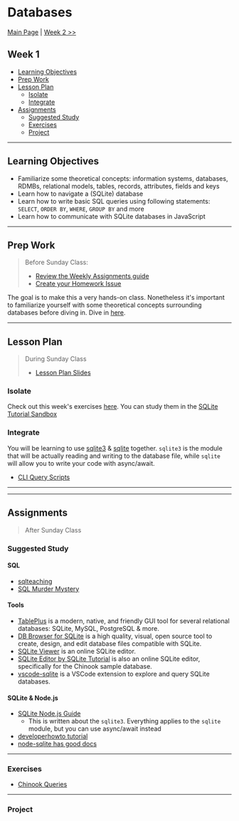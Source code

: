 # Databases

[Main Page](../README.md) | [Week 2 >>](../week-2/README.md)

## Week 1

- [Learning Objectives](#learning-objectives)
- [Prep Work](#prep-work)
- [Lesson Plan](#lesson-plan)
  - [Isolate](#isolate)
  - [Integrate](#integrate)
- [Assignments](#assignments)
  - [Suggested Study](#suggested-study)
  - [Exercises](#exercises)
  - [Project](#project)

---

## Learning Objectives

- Familiarize some theoretical concepts: information systems, databases, RDMBs, relational models, tables, records, attributes, fields and keys
- Learn how to navigate a (SQLite) database
- Learn how to write basic SQL queries using following statements: `SELECT`, `ORDER BY`, `WHERE`, `GROUP BY` and more
- Learn how to communicate with SQLite databases in JavaScript

---

## Prep Work

> Before Sunday Class:
> - [Review the Weekly Assignments guide](https://home.hackyourfuture.be/students/weekly-assignments)
> - [Create your Homework Issue](https://home.hackyourfuture.be/students/homework-submission#homework-issues)

The goal is to make this a very hands-on class. Nonetheless it's important to familiarize yourself with some theoretical concepts surrounding databases before diving in. Dive in [here](./PREPWORK.md).

---

## Lesson Plan

> During Sunday Class
> - [Lesson Plan Slides](https://hackyourfuture.be/databases/week-1)

### Isolate
Check out this week's exercises [here](../isolate/week-1/EXERCISES.md).  You can study them in the [SQLite Tutorial Sandbox](https://www.sqlitetutorial.net/tryit/)

### Integrate

You will be learning to use [sqlite3](https://github.com/mapbox/node-sqlite3/wiki/API) & [sqlite](https://github.com/kriasoft/node-sqlite) together.  `sqlite3` is the module that will be actually reading and writing to the database file, while `sqlite` will allow you to write your code with async/await.

- [CLI Query Scripts](../integrate/cli-query-scripts)

---
---

## Assignments

> After Sunday Class

### Suggested Study

#### SQL

- [sqlteaching](https://www.sqlteaching.com/)
- [SQL Murder Mystery](https://mystery.knightlab.com/)

#### Tools

- [TablePlus](https://tableplus.com/) is a modern, native, and friendly GUI tool for several relational databases: SQLite, MySQL, PostgreSQL & more.
- [DB Browser for SQLite](https://sqlitebrowser.org/) is a high quality, visual, open source tool to create, design, and edit database files compatible with SQLite.
- [SQLite Viewer](https://inloop.github.io/sqlite-viewer/) is an online SQLite editor.
- [SQLite Editor by SQLite Tutorial](https://www.sqlitetutorial.net/tryit/) is also an online SQLite editor, specifically for the Chinook sample database.
- [vscode-sqlite](https://marketplace.visualstudio.com/items?itemName=alexcvzz.vscode-sqlite) is a VSCode extension to explore and query SQLite databases.

#### SQLite & Node.js

- [SQLite Node.js Guide](https://www.sqlitetutorial.net/sqlite-nodejs/)
    - This is written about the `sqlite3`.  Everything applies to the `sqlite` module, but you can use async/await instead
- [developerhowto tutorial](https://developerhowto.com/2018/12/29/build-a-rest-api-with-node-js-and-express-js/)
- [node-sqlite has good docs](https://github.com/kriasoft/node-sqlite)

---

### Exercises

- [Chinook Queries](https://github.com/HackYourFutureBelgium/chinook-queries)

---

### Project


